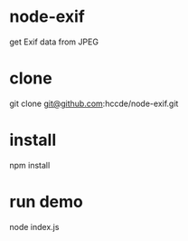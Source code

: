 # node-exif
get Exif data from JPEG

# clone 
git clone git@github.com:hccde/node-exif.git

# install 
npm install

# run demo
node index.js

